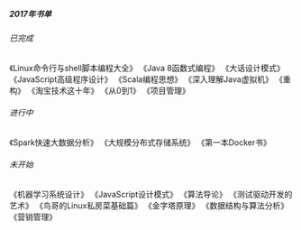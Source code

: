 ##### 2017年书单
###### 已完成
《Linux命令行与shell脚本编程大全》
《Java 8函数式编程》
《大话设计模式》
《JavaScript高级程序设计》
《Scala编程思想》
《深入理解Java虚拟机》
《重构》
《淘宝技术这十年》
《从0到1》
《项目管理》
###### 进行中
《Spark快速大数据分析》
《大规模分布式存储系统》
《第一本Docker书》
###### 未开始
《机器学习系统设计》
《JavaScript设计模式》
《算法导论》
《测试驱动开发的艺术》
《鸟哥的Linux私房菜基础篇》
《金字塔原理》
《数据结构与算法分析》
《营销管理》
